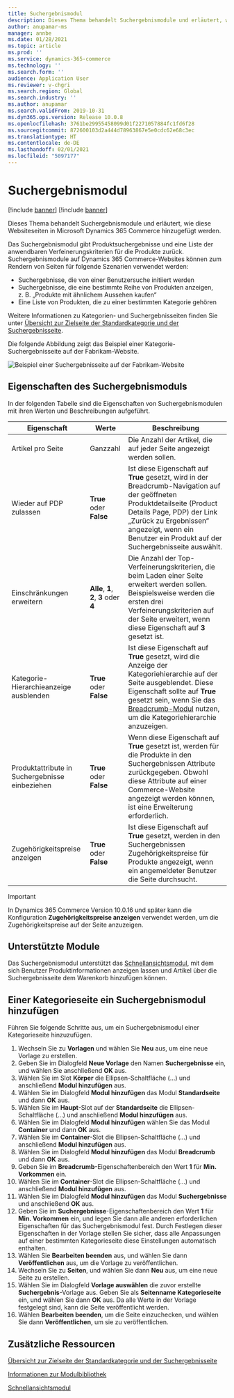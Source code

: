 ```yaml
---
title: Suchergebnismodul
description: Dieses Thema behandelt Suchergebnismodule und erläutert, wie diese Websiteseiten in Microsoft Dynamics 365 Commerce hinzugefügt werden.
author: anupamar-ms
manager: annbe
ms.date: 01/28/2021
ms.topic: article
ms.prod: ''
ms.service: dynamics-365-commerce
ms.technology: ''
ms.search.form: ''
audience: Application User
ms.reviewer: v-chgri
ms.search.region: Global
ms.search.industry: ''
ms.author: anupamar
ms.search.validFrom: 2019-10-31
ms.dyn365.ops.version: Release 10.0.8
ms.openlocfilehash: 3761be29955458099d01f2271057884fc1fd6f28
ms.sourcegitcommit: 872600103d2a444d78963867e5e0cdc62e68c3ec
ms.translationtype: HT
ms.contentlocale: de-DE
ms.lasthandoff: 02/01/2021
ms.locfileid: "5097177"
---
```

# <a name="search-results-module"></a>Suchergebnismodul

[!include [banner](includes/banner.md)]
[!include [banner](includes/preview-banner.md)]

Dieses Thema behandelt Suchergebnismodule und erläutert, wie diese Websiteseiten in Microsoft Dynamics 365 Commerce hinzugefügt werden.

Das Suchergebnismodul gibt Produktsuchergebnisse und eine Liste der anwendbaren Verfeinerungskriterien für die Produkte zurück. Suchergebnismodule auf Dynamics 365 Commerce-Websites können zum Rendern von Seiten für folgende Szenarien verwendet werden:

- Suchergebnisse, die von einer Benutzersuche initiiert werden
- Suchergebnisse, die eine bestimmte Reihe von Produkten anzeigen, z. B. „Produkte mit ähnlichem Aussehen kaufen“
- Eine Liste von Produkten, die zu einer bestimmten Kategorie gehören

Weitere Informationen zu Kategorien- und Suchergebnisseiten finden Sie unter [Übersicht zur Zielseite der Standardkategorie und der Suchergebnisseite](category-search-page-overview.md).

Die folgende Abbildung zeigt das Beispiel einer Kategorie-Suchergebnisseite auf der Fabrikam-Website.

![Beispiel einer Suchergebnisseite auf der Fabrikam-Website](./media/SimpleCategoryLandingDressCategory.png)

## <a name="search-results-module-properties"></a>Eigenschaften des Suchergebnismoduls

In der folgenden Tabelle sind die Eigenschaften von Suchergebnismodulen mit ihren Werten und Beschreibungen aufgeführt.

| Eigenschaft | Werte | Beschreibung |
|----------|--------|-------------|
| Artikel pro Seite | Ganzzahl | Die Anzahl der Artikel, die auf jeder Seite angezeigt werden sollen. |
| Wieder auf PDP zulassen | **True** oder **False** | Ist diese Eigenschaft auf **True** gesetzt, wird in der Breadcrumb-Navigation auf der geöffneten Produktdetailseite (Product Details Page, PDP) der Link „Zurück zu Ergebnissen“ angezeigt, wenn ein Benutzer ein Produkt auf der Suchergebnisseite auswählt. |
| Einschränkungen erweitern | **Alle**, **1**, **2**, **3** oder **4** | Die Anzahl der Top-Verfeinerungskriterien, die beim Laden einer Seite erweitert werden sollen. Beispielsweise werden die ersten drei Verfeinerungskriterien auf der Seite erweitert, wenn diese Eigenschaft auf **3** gesetzt ist. |
| Kategorie-Hierarchieanzeige ausblenden | **True** oder **False** | Ist diese Eigenschaft auf **True** gesetzt, wird die Anzeige der Kategoriehierarchie auf der Seite ausgeblendet. Diese Eigenschaft sollte auf **True** gesetzt sein, wenn Sie das [Breadcrumb-Modul](add-breadcrumb.md) nutzen, um die Kategoriehierarchie anzuzeigen.|
| Produktattribute in Suchergebnisse einbeziehen | **True** oder **False** | Wenn diese Eigenschaft auf **True** gesetzt ist, werden für die Produkte in den Suchergebnissen Attribute zurückgegeben. Obwohl diese Attribute auf einer Commerce-Website angezeigt werden können, ist eine Erweiterung erforderlich.|
| Zugehörigkeitspreise anzeigen | **True** oder **False** | Ist diese Eigenschaft auf **True** gesetzt, werden in den Suchergebnissen Zugehörigkeitspreise für Produkte angezeigt, wenn ein angemeldeter Benutzer die Seite durchsucht. |

> [!IMPORTANT]
> In Dynamics 365 Commerce Version 10.0.16 und später kann die Konfiguration **Zugehörigkeitspreise anzeigen** verwendet werden, um die Zugehörigkeitspreise auf der Seite anzuzeigen.

## <a name="supported-modules"></a>Unterstützte Module

Das Suchergebnismodul unterstützt das [Schnellansichtsmodul](quick-view-module.md), mit dem sich Benutzer Produktinformationen anzeigen lassen und Artikel über die Suchergebnisseite dem Warenkorb hinzufügen können.

## <a name="add-a-search-results-module-to-a-category-page"></a>Einer Kategorieseite ein Suchergebnismodul hinzufügen

Führen Sie folgende Schritte aus, um ein Suchergebnismodul einer Kategorieseite hinzuzufügen.

1. Wechseln Sie zu **Vorlagen** und wählen Sie **Neu** aus, um eine neue Vorlage zu erstellen.
1. Geben Sie im Dialogfeld **Neue Vorlage** den Namen **Suchergebnisse** ein, und wählen Sie anschließend **OK** aus.
1. Wählen Sie im Slot **Körper** die Ellipsen-Schaltfläche (...) und anschließend **Modul hinzufügen** aus.
1. Wählen Sie im Dialogfeld **Modul hinzufügen** das Modul **Standardseite** und dann **OK** aus.
1. Wählen Sie im **Haupt**-Slot auf der **Standardseite** die Ellipsen-Schaltfläche (...) und anschließend **Modul hinzufügen** aus.
1. Wählen Sie im Dialogfeld **Modul hinzufügen** wählen Sie das Modul **Container** und dann **OK** aus.
1. Wählen Sie im **Container**-Slot die Ellipsen-Schaltfläche (...) und anschließend **Modul hinzufügen** aus.
1. Wählen Sie im Dialogfeld **Modul hinzufügen** das Modul **Breadcrumb** und dann **OK** aus.
1. Geben Sie im **Breadcrumb**-Eigenschaftenbereich den Wert **1** für **Min. Vorkommen** ein.
1. Wählen Sie im **Container**-Slot die Ellipsen-Schaltfläche (...) und anschließend **Modul hinzufügen** aus.
1. Wählen Sie im Dialogfeld **Modul hinzufügen** das Modul **Suchergebnisse** und anschließend **OK** aus.
1. Geben Sie im **Suchergebnisse**-Eigenschaftenbereich den Wert **1** für **Min. Vorkommen** ein, und legen Sie dann alle anderen erforderlichen Eigenschaften für das Suchergebnismodul fest. Durch Festlegen dieser Eigenschaften in der Vorlage stellen Sie sicher, dass alle Anpassungen auf einer bestimmten Kategorieseite diese Einstellungen automatisch enthalten.
1. Wählen Sie **Bearbeiten beenden** aus, und wählen Sie dann **Veröffentlichen** aus, um die Vorlage zu veröffentlichen.
1. Wechseln Sie zu **Seiten**, und wählen Sie dann **Neu** aus, um eine neue Seite zu erstellen.
1. Wählen Sie im Dialogfeld **Vorlage auswählen** die zuvor erstellte **Suchergebnis**-Vorlage aus. Geben Sie als **Seitenname** **Kategorieseite** ein, und wählen Sie dann **OK** aus. Da alle Werte in der Vorlage festgelegt sind, kann die Seite veröffentlicht werden.
1. Wählen **Bearbeiten beenden**, um die Seite einzuchecken, und wählen Sie dann **Veröffentlichen**, um sie zu veröffentlichen.

## <a name="additional-resources"></a>Zusätzliche Ressourcen

[Übersicht zur Zielseite der Standardkategorie und der Suchergebnisseite](category-search-page-overview.md)

[Informationen zur Modulbibliothek](starter-kit-overview.md)

[Schnellansichtsmodul](quick-view-module.md)
